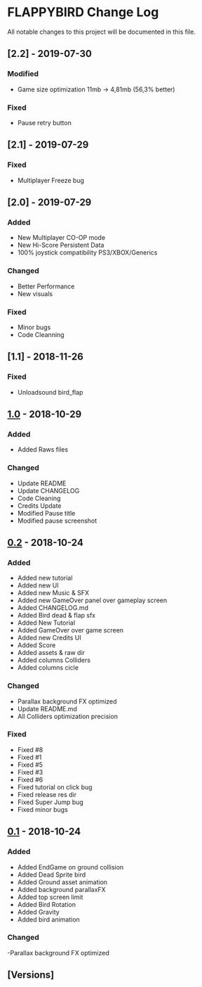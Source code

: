 # FLAPPYBIRD Change Log

All notable changes to this project will be documented in this file.

## [2.2] - 2019-07-30

### Modified
- Game size optimization 11mb -> 4,81mb (56,3% better)
### Fixed
- Pause retry button

## [2.1] - 2019-07-29
### Fixed
- Multiplayer Freeze bug

## [2.0] - 2019-07-29
### Added
- New Multiplayer CO-OP mode
- New Hi-Score Persistent Data
- 100% joystick compatibility PS3/XBOX/Generics

### Changed
- Better Performance
- New visuals

### Fixed
- Minor bugs
- Code Cleanning

## [1.1] - 2018-11-26
### Fixed
- Unloadsound bird_flap

## [1.0] - 2018-10-29
### Added
- Added Raws files

### Changed
- Update README
- Update CHANGELOG
- Code Cleaning
- Credits Update
- Modified Pause title
- Modified pause screenshot


## [0.2] - 2018-10-24
### Added
- Added new tutorial
- Added new UI
- Added new Music & SFX
- Added new GameOver panel over gameplay screen
- Added CHANGELOG.md
- Added Bird dead & flap sfx
- Added New Tutorial
- Added GameOver over game screen
- Added new Credits UI
- Added Score
- Added assets & raw dir
- Added columns Colliders
- Added columns cicle

### Changed
- Parallax background FX optimized
- Update README.md
- All Colliders optimization precision

### Fixed
- Fixed #8 
- Fixed #1 
- Fixed #5
- Fixed #3
- Fixed #6 
- Fixed tutorial on click bug
- Fixed release res dir
- Fixed Super Jump bug
- Fixed minor bugs


## [0.1] - 2018-10-24
### Added
- Added EndGame on ground collision
- Added Dead Sprite bird
- Added Ground asset animation
- Added background parallaxFX
- Added top screen limit
- Added Bird Rotation
- Added Gravity
- Added bird animation

### Changed
-Parallax background FX optimized


## [Versions]
[1.0]: https://github.com/InsaneFury/flappybird/compare/v0.2...v1.0
[0.2]: https://github.com/InsaneFury/flappybird/compare/v0.2...v1.0
[0.1]: https://github.com/InsaneFury/flappybird/compare/v0.1...v0.2